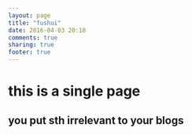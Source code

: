 ```yaml
---
layout: page
title: "fushui"
date: 2016-04-03 20:10
comments: true
sharing: true
footer: true
---
```



# this is a single page
## you put sth irrelevant to your blogs
